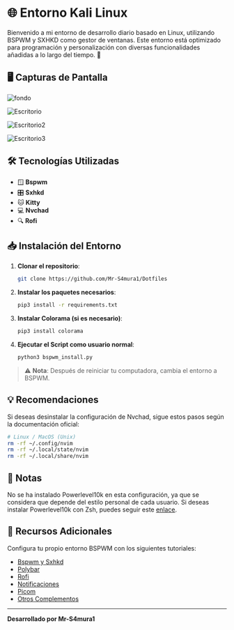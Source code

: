 # 🌐 Entorno Kali Linux

Bienvenido a mi entorno de desarrollo diario basado en Linux, utilizando BSPWM y SXHKD como gestor de ventanas. Este entorno está optimizado para programación y personalización con diversas funcionalidades añadidas a lo largo del tiempo. 🚀

## 🖥️ Capturas de Pantalla

![fondo](https://github.com/Mr-S4mura1/Dotfiles/assets/113269686/f9295f6b-41f0-4b72-b46c-a67dc792c71a)

![Escritorio](https://github.com/Mr-S4mura1/Dotfiles/assets/113269686/20ef05d2-65ec-4e30-8e34-64a9fc47a514)

![Escritorio2](https://github.com/Mr-S4mura1/Dotfiles/assets/113269686/6383c6fd-3d05-4f78-a684-952658347990)

![Escritorio3](https://github.com/Mr-S4mura1/Dotfiles/assets/113269686/a3b65a7f-6f63-4493-96a5-d6a86ffa9b9e)

## 🛠️ Tecnologías Utilizadas

- 🪟 **Bspwm**
- 🎛️ **Sxhkd**
- 🐱 **Kitty**
- 💻 **Nvchad**
- 🔍 **Rofi**

## 📥 Instalación del Entorno

1. **Clonar el repositorio**:
   ```sh
   git clone https://github.com/Mr-S4mura1/Dotfiles
   ```

2. **Instalar los paquetes necesarios**:
   ```sh
   pip3 install -r requirements.txt
   ```

3. **Instalar Colorama (si es necesario)**:
   ```sh
   pip3 install colorama
   ```

4. **Ejecutar el Script como usuario normal**:
   ```sh
   python3 bspwm_install.py
   ```

> ⚠️ **Nota**: Después de reiniciar tu computadora, cambia el entorno a BSPWM.

## 💡 Recomendaciones

Si deseas desinstalar la configuración de Nvchad, sigue estos pasos según la documentación oficial:
```sh
# Linux / MacOS (Unix)
rm -rf ~/.config/nvim
rm -rf ~/.local/state/nvim
rm -rf ~/.local/share/nvim
```

## 📝 Notas

No se ha instalado Powerlevel10k en esta configuración, ya que se considera que depende del estilo personal de cada usuario. Si deseas instalar Powerlevel10k con Zsh, puedes seguir este [enlace](https://github.com/romkatv/powerlevel10k).

## 🔗 Recursos Adicionales

Configura tu propio entorno BSPWM con los siguientes tutoriales:

- [Bspwm y Sxhkd](https://atareao.es/tutorial/bspwm/instalar-bspwm-y-sxhkd/)
- [Polybar](https://atareao.es/tutorial/bspwm/una-barra-de-estado-para-bspwm/)
- [Rofi](https://atareao.es/tutorial/bspwm/como-instalar-y-configurar-rofi/)
- [Notificaciones](https://atareao.es/tutorial/bspwm/dunst-las-notificaciones-en-bspwm/)
- [Picom](https://atareao.es/tutorial/bspwm/transparencias-sombras-y-efectos-3d-en-bspwm/)
- [Otros Complementos](https://atareao.es/tutorial/bspwm/complementos-para-bspwm/)

---

<strong>Desarrollado por Mr-S4mura1</strong>
